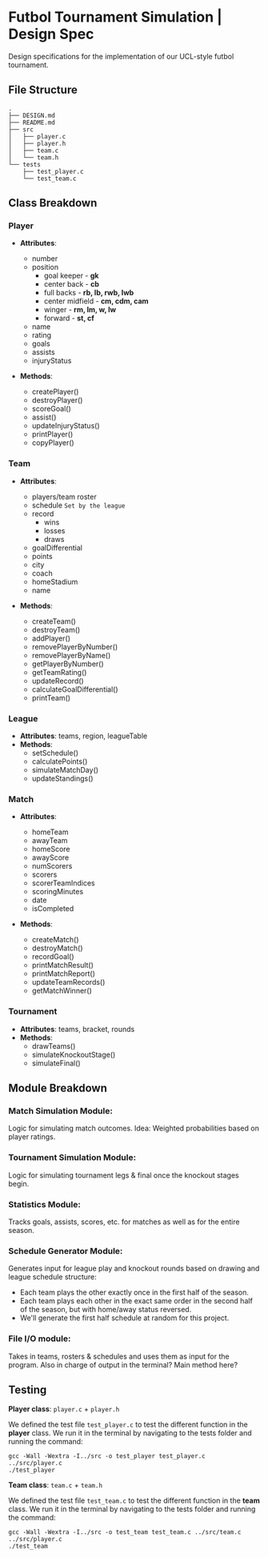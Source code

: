 # Futbol Tournament Simulation | Design Spec

Design specifications for the implementation of our UCL-style futbol tournament.



## File Structure
```
.
├── DESIGN.md
├── README.md
├── src
│   ├── player.c
│   ├── player.h
│   ├── team.c
│   └── team.h
└── tests
    ├── test_player.c
    └── test_team.c
```



## Class Breakdown

### Player

* **Attributes**: 
    * number
    * position
        * goal keeper - **gk**
        * center back - **cb**
        * full backs - **rb, lb, rwb, lwb**
        * center midfield - **cm, cdm, cam**
        * winger - **rm, lm, w, lw**
        * forward - **st, cf**
    * name
    * rating
    * goals
    * assists
    * injuryStatus

* **Methods**: 
    * createPlayer()
    * destroyPlayer()
    * scoreGoal()
    * assist()
    * updateInjuryStatus()
    * printPlayer()
    * copyPlayer()


### Team

* **Attributes**: 
    * players/team roster
    * schedule `Set by the league`
    * record
        * wins
        * losses
        * draws
    * goalDifferential
    * points
    * city
    * coach
    * homeStadium
    * name

* **Methods**: 
    * createTeam()
    * destroyTeam()
    * addPlayer()
    * removePlayerByNumber()
    * removePlayerByName()
    * getPlayerByNumber()
    * getTeamRating()
    * updateRecord()
    * calculateGoalDifferential()
    * printTeam()


### League

* **Attributes**: teams, region, leagueTable
* **Methods**: 
    * setSchedule()
    * calculatePoints()
    * simulateMatchDay()
    * updateStandings()


### Match

* **Attributes**: 
    * homeTeam
    * awayTeam
    * homeScore
    * awayScore
    * numScorers
    * scorers
    * scorerTeamIndices
    * scoringMinutes
    * date
    * isCompleted

* **Methods**: 
    * createMatch()
    * destroyMatch()
    * recordGoal()
    * printMatchResult()
    * printMatchReport()
    * updateTeamRecords()
    * getMatchWinner()


### Tournament

* **Attributes**: teams, bracket, rounds
* **Methods**: 
    * drawTeams()
    * simulateKnockoutStage()
    * simulateFinal()



## Module Breakdown

### Match Simulation Module: 

Logic for simulating match outcomes. Idea: Weighted probabilities based on player ratings.

### Tournament Simulation Module: 

Logic for simulating tournament legs & final once the knockout stages begin. 

### Statistics Module: 

Tracks goals, assists, scores, etc. for matches as well as for the entire season. 

### Schedule Generator Module: 

Generates input for league play and knockout rounds based on drawing and league schedule structure: 

* Each team plays the other exactly once in the first half of the season.
* Each team plays each other in the exact same order in the second half of the season, but with home/away status reversed. 
* We'll generate the first half schedule at random for this project. 

### File I/O module: 

Takes in teams, rosters & schedules and uses them as input for the program. Also in charge of output in the terminal? Main method here?



## Testing

**Player class**: `player.c` + `player.h`

We defined the test file `test_player.c` to test the different function in the **player** class. We run it in the terminal by navigating to the tests folder and running the command:

    gcc -Wall -Wextra -I../src -o test_player test_player.c ../src/player.c
    ./test_player

**Team class**: `team.c` + `team.h`

We defined the test file `test_team.c` to test the different function in the **team** class. We run it in the terminal by navigating to the tests folder and running the command:

    gcc -Wall -Wextra -I../src -o test_team test_team.c ../src/team.c ../src/player.c
    ./test_team